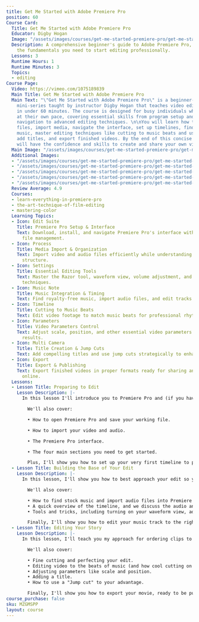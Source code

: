 ```yaml
---
title: Get Me Started with Adobe Premiere Pro
position: 60
Course Card:
  Title: Get Me Started with Adobe Premiere Pro
  Educator: Digby Hogan
  Image: "/assets/images/courses/get-me-started-premiere-pro/get-me-started-premiere-pro.jpg"
  Description: A comprehensive beginner's guide to Adobe Premiere Pro, covering all
    the fundamentals you need to start editing professionally.
  Lessons: 3
  Runtime Hours: 1
  Runtime Minutes: 3
  Topics:
  - editing
Course Page:
  Video: https://vimeo.com/1075189839
  Main Title: Get Me Started with Adobe Premiere Pro
  Main Text: "\"Get Me Started with Adobe Premiere Pro\" is a beginner-friendly, three-part
    mini-series taught by instructor Digby Hogan that teaches video editing fundamentals
    in under 60 minutes. The course is designed for busy individuals who want to learn
    at their own pace, covering essential skills from program setup and interface
    navigation to advanced editing techniques. \n\nYou will learn how to manage project
    files, import media, navigate the interface, set up timelines, find royalty-free
    music, master editing techniques like cutting to music beats and using jump cuts,
    add titles, and export finished videos. By the end of this concise course, you
    will have the confidence and skills to create and share your own video stories."
  Main Image: "/assets/images/courses/get-me-started-premiere-pro/get-me-started-premiere-pro-1.jpg"
  Additional Images:
  - "/assets/images/courses/get-me-started-premiere-pro/get-me-started-premiere-pro-2.jpg"
  - "/assets/images/courses/get-me-started-premiere-pro/get-me-started-premiere-pro-3.jpg"
  - "/assets/images/courses/get-me-started-premiere-pro/get-me-started-premiere-pro-4.jpg"
  - "/assets/images/courses/get-me-started-premiere-pro/get-me-started-premiere-pro-5.jpg"
  - "/assets/images/courses/get-me-started-premiere-pro/get-me-started-premiere-pro-6.jpg"
  Review Average: 4.9
  Courses:
  - learn-everything-in-premiere-pro
  - the-art-technique-of-film-editing
  - mastering-color
  Learning Topics:
  - Icon: Edit Suite
    Title: Premiere Pro Setup & Interface
    Text: Download, install, and navigate Premiere Pro's interface with proper project
      file management.
  - Icon: Process
    Title: Media Import & Organization
    Text: Import video and audio files efficiently while understanding the timeline
      structure.
  - Icon: Settings
    Title: Essential Editing Tools
    Text: Master the Razor tool, waveform view, volume adjustment, and basic editing
      techniques.
  - Icon: Music Note
    Title: Music Integration & Timing
    Text: Find royalty-free music, import audio files, and edit tracks to proper lengths.
  - Icon: Timeline
    Title: Cutting to Music Beats
    Text: Edit video footage to match music beats for professional rhythm and pacing.
  - Icon: Parameters
    Title: Video Parameters Control
    Text: Adjust scale, position, and other essential video parameters for professional
      results.
  - Icon: Multi Camera
    Title: Title Creation & Jump Cuts
    Text: Add compelling titles and use jump cuts strategically to enhance storytelling.
  - Icon: Export
    Title: Export & Publishing
    Text: Export finished videos in proper formats ready for sharing and publishing
      online.
  Lessons:
  - Lesson Title: Preparing to Edit
    Lesson Description: |-
      In this lesson I'll introduce you to Premiere Pro and (if you haven't already) show you where to find and download the program. You'll be best friends in no time.

        We'll also cover:

        • How to open Premiere Pro and save your working file.

        • How to import your video and audio.

        • The Premiere Pro interface.

        • The four main sections you need to get started.

        Plus, I'll show you how to set up your very first timeline to prepare for our editing magic. See you in the classroom!
  - Lesson Title: Building the Base of Your Edit
    Lesson Description: |-
      In this lesson, I'll show you how to best approach your edit so you can achieve an awesome end result.

        We'll also cover:

        • How to find stock music and import audio files into Premiere Pro.
        • A quick overview of the timeline, and we discuss the audio and video sections within.
        • Tools and tricks, including turning on your waveform view, adjusting the volume of clips and using the "Razor" tool to cut video and audio files.

        Finally, I'll show you how to edit your music track to the right length. This will set us up to edit our pictures to in the next lesson. See you in the classroom!
  - Lesson Title: Editing Your Story
    Lesson Description: |-
      In this lesson, I'll teach you my approach for ordering clips to best tell your story. A linear edit (sequential footage) is a common approach for many beginners. I'll show you how to sift through content to achieve the best results in lightning speed!

        We'll also cover:

        • Fine cutting and perfecting your edit.
        • Editing video to the beats of music (and how cool cutting on the beat can be!)
        • Adjusting parameters like scale and position.
        • Adding a title.
        • How to use a "Jump cut" to your advantage.

        Finally, I'll show you how to export your movie, ready to be published. See you in the classroom!
course_purchase: false
sku: MZGMSPP
layout: course
---
```


